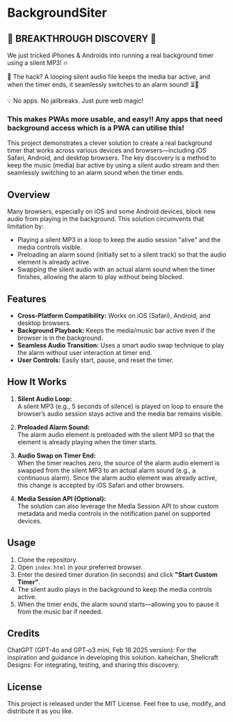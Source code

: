 # BackgroundSiter


## 🚀 BREAKTHROUGH DISCOVERY 🚀

We just tricked iPhones & Androids into running a real background timer using a silent MP3! 🔥

🎵 The hack? A looping silent audio file keeps the media bar active, and when the timer ends, it seamlessly switches to an alarm sound! ⏳📢

💡 No apps. No jailbreaks. Just pure web magic!

### This makes PWAs more usable, and easy!! Any apps that need background access which is a PWA can utilise this!

This project demonstrates a clever solution to create a real background timer that works across various devices and browsers—including iOS Safari, Android, and desktop browsers. The key discovery is a method to keep the music (media) bar active by using a silent audio stream and then seamlessly switching to an alarm sound when the timer ends.

## Overview

Many browsers, especially on iOS and some Android devices, block new audio from playing in the background. This solution circumvents that limitation by:

- Playing a silent MP3 in a loop to keep the audio session "alive" and the media controls visible.
- Preloading an alarm sound (initially set to a silent track) so that the audio element is already active.
- Swapping the silent audio with an actual alarm sound when the timer finishes, allowing the alarm to play without being blocked.

## Features

- **Cross-Platform Compatibility:** Works on iOS (Safari), Android, and desktop browsers.
- **Background Playback:** Keeps the media/music bar active even if the browser is in the background.
- **Seamless Audio Transition:** Uses a smart audio swap technique to play the alarm without user interaction at timer end.
- **User Controls:** Easily start, pause, and reset the timer.

## How It Works

1. **Silent Audio Loop:**  
   A silent MP3 (e.g., 5 seconds of silence) is played on loop to ensure the browser’s audio session stays active and the media bar remains visible.

2. **Preloaded Alarm Sound:**  
   The alarm audio element is preloaded with the silent MP3 so that the element is already playing when the timer starts.

3. **Audio Swap on Timer End:**  
   When the timer reaches zero, the source of the alarm audio element is swapped from the silent MP3 to an actual alarm sound (e.g., a continuous alarm). Since the alarm audio element was already active, this change is accepted by iOS Safari and other browsers.

4. **Media Session API (Optional):**  
   The solution can also leverage the Media Session API to show custom metadata and media controls in the notification panel on supported devices.

## Usage

1. Clone the repository.
2. Open `index.html` in your preferred browser.
3. Enter the desired timer duration (in seconds) and click **"Start Custom Timer"**.
4. The silent audio plays in the background to keep the media controls active.
5. When the timer ends, the alarm sound starts—allowing you to pause it from the music bar if needed.

## Credits
ChatGPT (GPT-4o and GPT-o3 mini, Feb 18 2025 version): For the inspiration and guidance in developing this solution.
kaheichan, Shellcraft Designs: For integrating, testing, and sharing this discovery.

## License
This project is released under the MIT License.
Feel free to use, modify, and distribute it as you like.

